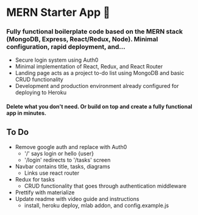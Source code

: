 # MERN Starter App 🚀

### Fully functional boilerplate code based on the MERN stack (MongoDB, Express, React/Redux, Node). Minimal configuration, rapid deployment, and...
* Secure login system using Auth0
* Minimal implementation of React, Redux, and React Router
* Landing page acts as a project to-do list using MongoDB and basic CRUD functionality
* Development and production environment already configured for deploying to Heroku

#### Delete what you don't need. Or build on top and create a fully functional app in minutes.

## To Do
* Remove google auth and replace with Auth0
  * '/' says login or hello {user}
  * '/login' redirects to '/tasks' screen
* Navbar contains title, tasks, diagrams
  * Links use react router
* Redux for tasks
  * CRUD functionality that goes through authentication middleware
* Prettify with materialize
* Update readme with video guide and instructions
  * install, heroku deploy, mlab addon, and config.example.js
